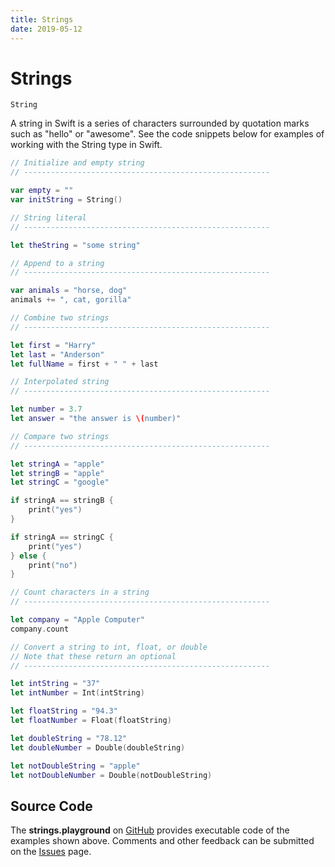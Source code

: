 ```yaml
---
title: Strings
date: 2019-05-12
---
```


# Strings

`String`

A string in Swift is a series of characters surrounded by quotation marks such as "hello" or "awesome". See the code snippets below for examples of working with the String type in Swift.

```swift
// Initialize and empty string
// -------------------------------------------------------

var empty = ""
var initString = String()

// String literal
// -------------------------------------------------------

let theString = "some string"

// Append to a string
// -------------------------------------------------------

var animals = "horse, dog"
animals += ", cat, gorilla"

// Combine two strings
// -------------------------------------------------------

let first = "Harry"
let last = "Anderson"
let fullName = first + " " + last

// Interpolated string
// -------------------------------------------------------

let number = 3.7
let answer = "the answer is \(number)"

// Compare two strings
// -------------------------------------------------------

let stringA = "apple"
let stringB = "apple"
let stringC = "google"

if stringA == stringB {
    print("yes")
}

if stringA == stringC {
    print("yes")
} else {
    print("no")
}

// Count characters in a string
// -------------------------------------------------------

let company = "Apple Computer"
company.count

// Convert a string to int, float, or double
// Note that these return an optional
// -------------------------------------------------------

let intString = "37"
let intNumber = Int(intString)

let floatString = "94.3"
let floatNumber = Float(floatString)

let doubleString = "78.12"
let doubleNumber = Double(doubleString)

let notDoubleString = "apple"
let notDoubleNumber = Double(notDoubleString)
```

## Source Code

The **strings.playground** on [GitHub][] provides executable code of the examples shown above. Comments and other feedback can be submitted on the [Issues][] page.

[GitHub]: https://github.com/wigging/swift-macos
[Issues]: https://github.com/wigging/swift-macos/issues  
